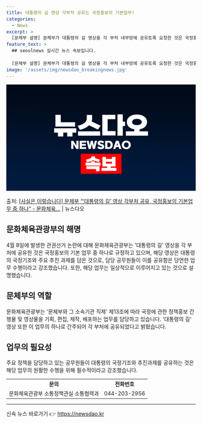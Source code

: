 ```yaml
---
title: 대통령의 길 영상 각부처 공유는 국정홍보의 기본업무!
categories:
  - News
excerpt: >
  [문체부 설명] 문체부가 대통령의 길 영상을 각 부처 내부망에 공유토록 요청한 것은 국정홍보의 기본업무 중 …
feature_text: >
  ## seoulnews 실시간 뉴스 속보입니다.

  [문체부 설명] 문체부가 대통령의 길 영상을 각 부처 내부망에 공유토록 요청한 것은 국정홍보의 기본업무 중 …
image: '/assets/img/newsdao_breakingnews.jpg'
---
```


![뉴스다오 속보](/assets/img/newsdao_breakingnews.jpg)

<p>출처: <a href="https://newsdao.kr/3541" rel="dofollow">[사실은 이렇습니다] 문체부 “‘대통령의 길’ 영상 각부처 공유, 국정홍보의 기본업무 중 하나” - 문화체육…</a> | 뉴스다오</p>

<h2 data-ke-size="size26">문화체육관광부의 해명</h2>
<p data-ke-size="size16">4월 8일에 발생한 관권선거 논란에 대해 문화체육관광부는 '대통령의 길' 영상을 각 부처에 공유한 것은 국정홍보의 기본 업무 중 하나로 규정하고 있으며, 해당 영상은 대통령의 국정기조와 주요 추진 과제를 담은 것으로, 담당 공무원들이 이를 공유함은 당연한 업무 수행이라고 강조했습니다. 또한, 해당 업무는 일상적으로 이루어지고 있는 것으로 설명했습니다.</p>

<h2 data-ke-size="size26">문체부의 역할</h2>
<p data-ke-size="size16">문화체육관광부는 '문체부와 그 소속기관 직제' 제13조에 따라 국정에 관한 정책홍보 간행물 및 영상물을 기획, 편집, 제작, 배포하는 업무를 담당하고 있습니다. '대통령의 길' 영상 또한 이 업무의 하나로 간주되어 각 부처에 공유되었다고 밝혔습니다.</p>

<h2 data-ke-size="size26">업무의 필요성</h2>
<p data-ke-size="size16">주요 정책을 담당하고 있는 공무원들이 대통령의 국정기조와 추진과제를 공유하는 것은 해당 업무의 원활한 수행을 위해 필수적이라고 강조했습니다.</p>

<table>
	<tbody>
		<tr>
			<td style="text-align: center; height: 17px;"><strong>문의</strong></td>
			<td style="text-align: center; height: 17px;"><strong>전화번호</strong></td>
		</tr>
		<tr>
			<td style="text-align: center; height: 17px;">문화체육관광부 소통정책관실 소통협력과</td>
			<td style="text-align: center; height: 17px;">044-203-2956</td>
		</tr>
	</tbody>
</table>

<hr>

신속 뉴스 바로가기 👉 <a href="https://newsdao.kr" rel="dofollow">https://newsdao.kr</a>


